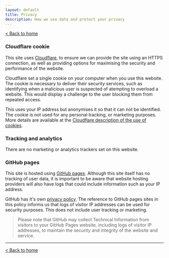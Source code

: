 ```yaml
---
layout: default
title: Privacy
description: How we use data and protect your privacy
---
```


[&lt; Back to home](./)

### Cloudflare cookie

This site uses [Cloudflare](https://www.cloudflare.com/), to ensure we can provide the site using an HTTPS connection, as well as providing options for maximising the security and performance of the website.

Cloudflare set a single cookie on your computer when you use this website. The cookie is necessary to deliver their security services, such as identifying when a malicious user is suspected of atempting to overload a website. This would display a challenge to the user blocking them from repeated access.

This uses your IP address but anonymises it so that it can not be identified. The cookie is not used for any personal tracking, or marketing purposes. More details are available at the [Cloudflare description of the use of cookies](https://support.cloudflare.com/hc/en-us/articles/200170156-Understanding-the-Cloudflare-Cookies#12345682).

### Tracking and analytics

There are no marketing or analytics trackers set on this website.

### GitHub pages

This site is hosted using [GitHub pages](https://pages.github.com/). Although this site itself has no tracking of user data, it is important to be aware that website hosting providers will also have logs that could include information such as your IP address.

GitHub has it's own [privacy policy](https://help.github.com/en/github/site-policy/github-privacy-statement). The reference to GitHub pages sites in this policy informs us that logs of visitor IP addresses can be used for security purposes. This does not include user tracking or marketing.

> Please note that GitHub may collect Technical Information from visitors to your GitHub Pages website, including logs of visitor IP addresses, to maintain the security and integrity of the website and service.

---

[&lt; Back to home](./)